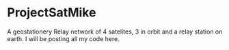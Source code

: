 # ProjectSatMike
 A geostationery Relay network of 4 satelites, 3 in orbit and a relay station on earth. I will be posting all my code here.
